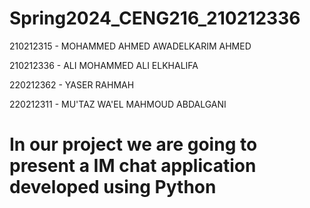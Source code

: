 # Spring2024_CENG216_210212336

210212315 - MOHAMMED AHMED AWADELKARIM AHMED

210212336 - ALI MOHAMMED ALI ELKHALIFA

220212362 - YASER RAHMAH

220212311 - MU'TAZ WA'EL MAHMOUD ABDALGANI


# In our project we are going to present a IM  chat application  developed using Python
